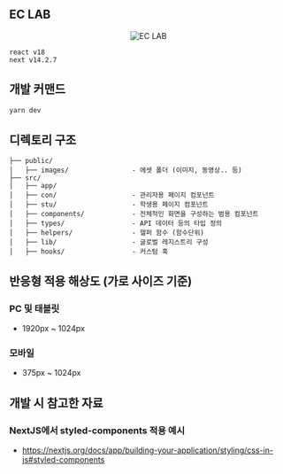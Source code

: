 ## EC LAB

<p style="text-align: center;">
<img src="https://github.com/user-attachments/assets/1688df08-9769-4170-9ace-68f591a22b67" alt="EC LAB" />
</p>

```
react v18
next v14.2.7
```

## 개발 커맨드

```bash
yarn dev
```

## 디렉토리 구조

```
├── public/
│   ├── images/                - 에셋 폴더 (이미지, 동영상.. 등)
├── src/
│   ├── app/
│   ├── con/                   - 관리자용 페이지 컴포넌트
│   ├── stu/                   - 학생용 페이지 컴포넌트
│   ├── components/            - 전체적인 화면을 구성하는 범용 컴포넌트
│   ├── types/                 - API 데이터 등의 타입 정의
│   ├── helpers/               - 헬퍼 함수 (함수단위)
│   ├── lib/                   - 글로벌 레지스트리 구성
│   ├── hooks/                 - 커스텀 훅
```

## 반응형 적용 해상도 (가로 사이즈 기준)

### PC 및 태블릿

- 1920px ~ 1024px

### 모바일

- 375px ~ 1024px

## 개발 시 참고한 자료

### NextJS에서 styled-components 적용 예시

- https://nextjs.org/docs/app/building-your-application/styling/css-in-js#styled-components
